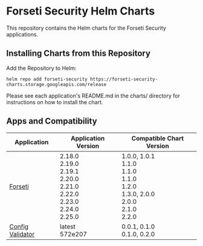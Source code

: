 # Forseti Security Helm Charts

This repository contains the Helm charts for the Forseti Security applications.

## Installing Charts from this Repository

Add the Repository to Helm:

    helm repo add forseti-security https://forseti-security-charts.storage.googleapis.com/release

Please see each application's README.md in the charts/ directory for instructions on how to install the chart.

## Apps and Compatibility

| Application                          | Application Version | Compatible Chart Version |
| -----------------                    | ------------------  | ---------------          |
| [Forseti](./charts/forseti-security) | 2.18.0<br />2.19.0<br />2.19.1<br />2.20.0<br />2.21.0<br />2.22.0<br />2.23.0 <br />2.24.0 <br />2.25.0 | 1.0.0, 1.0.1<br />1.1.0<br />1.1.0<br />1.1.0<br />1.2.0<br />1.3.0, 2.0.0<br />2.0.0<br />2.1.0<br />2.2.0 |
| [Config Validator](./charts/config-validator) | latest<br />572e207 | 0.0.1, 0.1.0<br />0.1.0, 0.2.0 |
